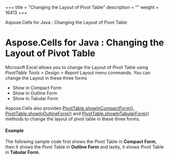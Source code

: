 +++
title = "Changing the Layout of Pivot Table" 
description = "" 
weight = 16413 
+++

Aspose.Cells for Java : Changing the Layout of Pivot Table  

# Aspose.Cells for Java : Changing the Layout of Pivot Table


Microsoft Excel allows you to change the Layout of Pivot Table using *PivotTable Tools > Design > Report* Layout menu commands. You can change the Layout in these three forms

*   Show in Compact Form
*   Show in Outline Form
*   Show in Tabular Form

Aspose.Cells also provides [PivotTable.showInCompactForm()](https://apireference.aspose.com/java/cells/com.aspose.cells/pivottable#showInCompactForm()), [PivotTable.showInOutlineForm()](https://apireference.aspose.com/java/cells/com.aspose.cells/pivottable#showInOutlineForm()) and [PivotTable.showInTabularForm()](https://apireference.aspose.com/java/cells/com.aspose.cells/pivottable#showInTabularForm()) methods to change the layout of pivot table in these three forms.

#### Example

The following sample code first shows the Pivot Table in **Compact Form**, then it shows the Pivot Table in **Outline Form** and lastly, it shows Pivot Table in **Tabular Form**.


